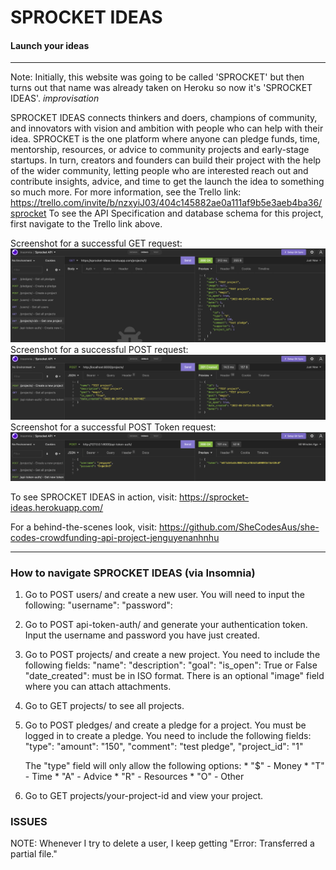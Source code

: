 # SPROCKET IDEAS
#### Launch your ideas

***

Note: Initially, this website was going to be called 'SPROCKET' but then turns out that name was already taken on Heroku so now it's 'SPROCKET IDEAS'. *improvisation*

SPROCKET IDEAS connects thinkers and doers, champions of community, and innovators with vision and ambition with people who can help with their idea. SPROCKET is the one platform where anyone can pledge funds, time, mentorship, resources, or advice to community projects and early-stage startups. In turn, creators and founders can build their project with the help of the wider community, letting people who are interested reach out and contribute insights, advice, and time to get the launch the idea to something so much more. 
For more information, see the Trello link: https://trello.com/invite/b/nzxyiJ03/404c145882ae0a111af9b5e3aeb4ba36/sprocket
To see the API Specification and database schema for this project, first navigate to the Trello link above.

Screenshot for a successful GET request: ![](Screenshots/GETProject.png)
Screenshot for a successful POST request: ![](Screenshots/POSTProject.png)
Screenshot for a successful POST Token request: ![](Screenshots/POSTToken.png)

To see SPROCKET IDEAS in action, visit: https://sprocket-ideas.herokuapp.com/

For a behind-the-scenes look, visit: https://github.com/SheCodesAus/she-codes-crowdfunding-api-project-jenguyenanhnhu
***

### How to navigate SPROCKET IDEAS (via Insomnia)
1. Go to POST users/ and create a new user.
    You will need to input the following: 
        "username":
        "password":

2. Go to POST api-token-auth/ and generate your authentication token.
    Input the username and password you have just created. 

3. Go to POST projects/ and create a new project.
    You need to include the following fields: 
        "name":
        "description":
        "goal":
        "is_open": True or False
        "date_created": must be in ISO format.
    There is an optional "image" field where you can attach attachments.

4. Go to GET projects/ to see all projects.

5. Go to POST pledges/ and create a pledge for a project.
    You must be logged in to create a pledge. You need to include the following fields:
	    "type": 
	    "amount": "150",
	    "comment": "test pledge",
	    "project_id": "1"

    The "type" field will only allow the following options: 
        * "$" - Money
        * "T" - Time
        * "A" - Advice
        * "R" - Resources
        * "O" - Other


6. Go to GET projects/your-project-id and view your project.

### ISSUES
NOTE: Whenever I try to delete a user, I keep getting "Error: Transferred a partial file."